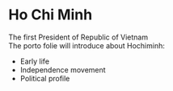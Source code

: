 # Ho Chi Minh
The first President of Republic of Vietnam \
The porto folie will introduce about Hochiminh: 
* Early life
* Independence movement
* Political profile